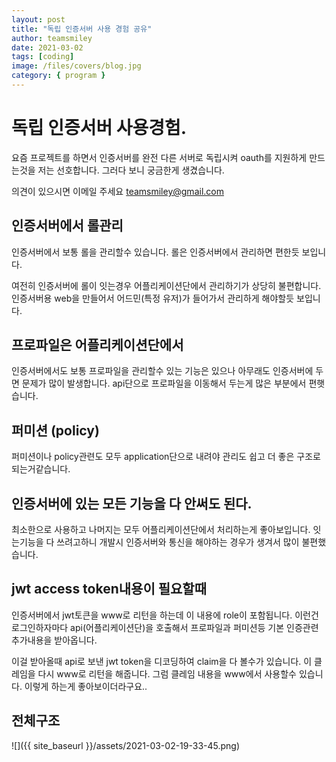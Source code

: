 ```yaml
---
layout: post
title: "독립 인증서버 사용 경험 공유"
author: teamsmiley
date: 2021-03-02
tags: [coding]
image: /files/covers/blog.jpg
category: { program }
---
```


# 독립 인증서버 사용경험.

요즘 프로젝트를 하면서 인증서버를 완전 다른 서버로 독립시켜 oauth를 지원하게 만드는것을 저는 선호합니다. 그러다 보니 궁금한게 생겼습니다.

의견이 있으시면 이메일 주세요 teamsmiley@gmail.com

## 인증서버에서 롤관리

인증서버에서 보통 롤을 관리할수 있습니다. 롤은 인증서버에서 관리하면 편한듯 보입니다.

여전히 인증서버에 롤이 잇는경우 어플리케이션단에서 관리하기가 상당히 불편합니다. 인증서버용 web을 만들어서 어드민(특정 유저)가 들어가서 관리하게 해야할듯 보입니다.

## 프로파일은 어플리케이션단에서

인증서버에서도 보통 프로파일을 관리할수 있는 기능은 있으나 아무래도 인증서버에 두면 문제가 많이 발생합니다. api단으로 프로파일을 이동해서 두는게 많은 부분에서 편햇습니다.

## 퍼미션 (policy)

퍼미션이나 policy관련도 모두 application단으로 내려야 관리도 쉽고 더 좋은 구조로 되는거같습니다.

## 인증서버에 있는 모든 기능을 다 안써도 된다.

최소한으로 사용하고 나머지는 모두 어플리케이션단에서 처리하는게 좋아보입니다. 잇는기능을 다 쓰려고하니 개발시 인증서버와 통신을 해야하는 경우가 생겨서 많이 불편했습니다.

## jwt access token내용이 필요할때

인증서버에서 jwt토큰을 www로 리턴을 하는데 이 내용에 role이 포함됩니다. 이런건 로그인하자마다 api(어플리케이션단)을 호출해서 프로파일과 퍼미션등 기본 인증관련 추가내용을 받아옵니다.

이걸 받아올때 api로 보낸 jwt token을 디코딩하여 claim을 다 볼수가 있습니다. 이 클레임을 다시 www로 리턴을 해줍니다. 그럼 클레임 내용을 www에서 사용할수 있습니다. 이렇게 하는게 좋아보이더라구요..

## 전체구조

![]({{ site_baseurl }}/assets/2021-03-02-19-33-45.png)
